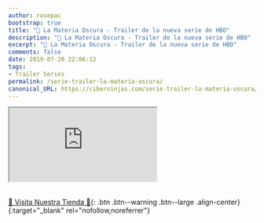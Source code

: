 ```yaml
---
author: rosepac
bootstrap: true
title: "🎥 La Materia Oscura - Trailer de la nueva serie de HBO"
description: "🎥 La Materia Oscura - Trailer de la nueva serie de HBO"
excerpt: "🎥 La Materia Oscura - Trailer de la nueva serie de HBO"
comments: false
date: 2019-07-20 22:06:12
tags:
- Trailer Series
permalink: /serie-trailer-la-materia-oscura/
canonical_URL: https://ciberninjas.com/serie-trailer-la-materia-oscura/
---
```


<div class="embed-responsive embed-responsive-16by9">
  <iframe class="embed-responsive-item" src="https://www.youtube-nocookie.com/embed/8u51ZY2a3Sc?rel=0" allowfullscreen></iframe>
</div><br/>

[🎁 Visita Nuestra Tienda 🎁](https://www.amazon.es/shop/cibercursos){: .btn .btn--warning .btn--large .align-center}{:target="_blank" rel="nofollow,noreferrer"}